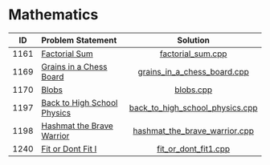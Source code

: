# Mathematics

|  ID  |        Problem Statement        |              Solution               |
|:----:|:--------------------------------|:-----------------------------------:|
| 1161 | [Factorial Sum][]               | [factorial_sum.cpp][]               |
| 1169 | [Grains in a Chess Board][]     | [grains_in_a_chess_board.cpp][]     |
| 1170 | [Blobs][]                       | [blobs.cpp][]                       |
| 1197 | [Back to High School Physics][] | [back_to_high_school_physics.cpp][] |
| 1198 | [Hashmat the Brave Warrior][]   | [hashmat_the_brave_warrior.cpp][]   |
| 1240 | [Fit or Dont Fit I][]           | [fit_or_dont_fit1.cpp][]            |

[Factorial Sum]:               https://www.urionlinejudge.com.br/judge/en/problems/view/1161
[Grains in a Chess Board]:     https://www.urionlinejudge.com.br/judge/en/problems/view/1169
[Blobs]:                       https://www.urionlinejudge.com.br/judge/en/problems/view/1170
[Back to High School Physics]: https://www.urionlinejudge.com.br/judge/en/problems/view/1197
[Hashmat the Brave Warrior]:   https://www.urionlinejudge.com.br/judge/en/problems/view/1198
[Fit or Dont Fit I]:           https://www.urionlinejudge.com.br/judge/en/problems/view/1240

[factorial_sum.cpp]:               factorial_sum.cpp
[grains_in_a_chess_board.cpp]:     grains_in_a_chess_board.cpp
[blobs.cpp]:                       blobs.cpp
[back_to_high_school_physics.cpp]: back_to_high_school_physics.cpp
[hashmat_the_brave_warrior.cpp]:   hashmat_the_brave_warrior.cpp
[fit_or_dont_fit1.cpp]:            fit_or_dont_fit1.cpp
